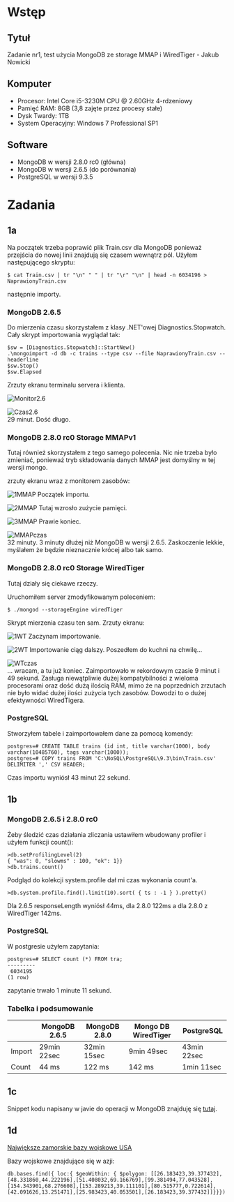 # Wstęp 
## Tytuł
Zadanie nr1, test użycia MongoDB ze storage MMAP i WiredTiger - Jakub Nowicki
## Komputer
* Procesor: Intel Core i5-3230M CPU @ 2.60GHz 4-rdzeniowy
* Pamięć RAM: 8GB (3,8 zajęte przez procesy stałe)
* Dysk Twardy: 1TB
* System Operacyjny: Windows 7 Professional SP1

## Software
* MongoDB w wersji 2.8.0 rc0 (główna)
* MongoDB w wersji 2.6.5 (do porównania)
* PostgreSQL w wersji 9.3.5

# Zadania
## 1a
Na początek trzeba poprawić plik Train.csv dla MongoDB ponieważ przejścia do nowej linii znajdują się czasem wewnątrz pól. Użyłem następującego skryptu:

~~~
$ cat Train.csv | tr "\n" " " | tr "\r" "\n" | head -n 6034196 > NaprawionyTrain.csv
~~~

następnie importy.

### MongoDB 2.6.5

Do mierzenia czasu skorzystałem z klasy .NET'owej Diagnostics.Stopwatch. Cały skrypt importowania wyglądał tak:

~~~
$sw = [Diagnostics.Stopwatch]::StartNew()
.\mongoimport -d db -c trains --type csv --file NaprawionyTrain.csv --headerline
$sw.Stop()
$sw.Elapsed
~~~

Zrzuty ekranu terminalu servera i klienta.

![Monitor2.6](screenshots/mongo2.6monitor.png)

![Czas2.6](screenshots/mongo2.6czas.png) <br />
29 minut. Dość długo.

### MongoDB 2.8.0 rc0 Storage MMAPv1

Tutaj również skorzystałem z tego samego polecenia. Nic nie trzeba było zmieniać, ponieważ tryb składowania danych MMAP jest domyślny w tej wersji mongo.

zrzuty ekranu wraz z monitorem zasobów:

![1MMAP](screenshots/1MMAP.png)
Początek importu.

![2MMAP](screenshots/2MMAP.png)
Tutaj wzrosło zużycie pamięci.

![3MMAP](screenshots/3MMAP.png)
Prawie koniec.

![MMAPczas](screenshots/MMAPczas.png)<br />
32 minuty. 3 minuty dłużej niż MongoDB w wersji 2.6.5. Zaskoczenie lekkie, myślałem że będzie nieznacznie krócej albo tak samo.

### MongoDB 2.8.0 rc0 Storage WiredTiger

Tutaj działy się ciekawe rzeczy.

Uruchomiłem server zmodyfikowanym poleceniem:
~~~
$ ./mongod --storageEngine wiredTiger
~~~

Skrypt mierzenia czasu ten sam. Zrzuty ekranu:

![1WT](screenshots/1WT.png)
Zaczynam importowanie.

![2WT](screenshots/2WT.png)
Importowanie ciąg dalszy. Poszedłem do kuchni na chwilę...

![WTczas](screenshots/WTczas.png)<br />
... wracam, a tu już koniec. Zaimportowało w rekordowym czasie 9 minut i 49 sekund. Zasługa niewątpliwie dużej kompatybilności z wieloma procesorami oraz dość dużą ilością RAM, mimo że na poprzednich zrzutach nie było widać dużej ilości zużycia tych zasobów. Dowodzi to o dużej efektywności WiredTigera.

### PostgreSQL

Stworzyłem tabele i zaimportowałem dane za pomocą komendy: 
~~~
postgres=# CREATE TABLE trains (id int, title varchar(1000), body varchar(10485760), tags varchar(1000));
postgres=# COPY trains FROM 'C:\NoSQL\PostgreSQL\9.3\bin\Train.csv' DELIMITER ',' CSV HEADER;
~~~

Czas importu wyniósł 43 minut 22 sekund.

## 1b

### MongoDB 2.6.5 i 2.8.0 rc0

Żeby śledzić czas działania zliczania ustawiłem wbudowany profiler i użyłem funkcji count():
~~~
>db.setProfilingLevel(2)
{ "was": 0, "slowms" : 100, "ok": 1}} 
>db.trains.count()
~~~
Podgląd do kolekcji system.profile dał mi czas wykonania count'a.

~~~
>db.system.profile.find().limit(10).sort( { ts : -1 } ).pretty()
~~~

Dla 2.6.5 responseLength wyniósł 44ms, dla 2.8.0 122ms a dla 2.8.0 z WiredTiger 142ms.

### PostgreSQL

W postgresie użyłem zapytania:

~~~
postgres=# SELECT count (*) FROM tra;
---------
 6034195
(1 row)
~~~

zapytanie trwało 1 minute 11 sekund.

### Tabelka i podsumowanie

|        | MongoDB 2.6.5 | MongoDB 2.8.0 | Mongo DB WiredTiger | PostgreSQL  |
|--------|---------------|---------------|---------------------|-------------|
| Import | 29min 22sec   | 32min 15sec   | 9min 49sec          | 43min 22sec |
| Count  | 44 ms         | 122 ms        | 142 ms              | 1min 11sec  |

## 1c

Snippet kodu napisany w javie do operacji w MongoDB znajduję się [tutaj](https://github.com/jnowicki/NoSQL-JN/blob/master/1c.java).

## 1d

[Największe zamorskie bazy wojskowe USA](maps/locMap.geojson)

Bazy wojskowe znajdujące się w azji:

~~~
db.bases.find({ loc:{ $geoWithin: { $polygon: [[26.183423,39.377432],[48.331860,44.222196],[51.408032,69.166769],[99.381494,77.043528],[154.343901,68.276608],[153.289213,39.111101],[80.515777,0.722614],[42.091626,13.251471],[25.983423,40.053501],[26.183423,39.377432]]}}})
~~~










